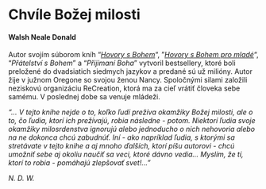 Chvíle Božej milosti
====================

#### Walsh Neale Donald

Autor svojím súborom kníh “*[Hovory s
Bohem](../knihy-mudrost-pre-vas/hovory-s-bohem-2)*“,
”*[Hovory s Bohem pro mladé](../knihy/hovory-s-bohem)*“,
“*Přátelství s Bohem*” a “*Přijímaní Boha*” vytvoril bestsellery, ktoré boli
preložené do dvadsiatich siedmych jazykov a predané sú už milióny. Autor žije v
južnom Oregone so svojou ženou Nancy. Spoločnými silami založili neziskovú
organizáciu ReCreation, ktorá ma za cieľ vrátiť človeka sebe samému. V poslednej
dobe sa venuje mládeži.

*“… V tejto knihe nejde o to, koľko ľudí prežíva okamžiky Božej milosti, ale o
to, čo ľudia, ktorí ich prežívajú, robia následne - potom. Niektorí ľudia svoje
okamžiky milosrdenstva ignorujú alebo jednoducho o nich nehovoria alebo na ne
dokonca chcú zabudnúť. Iní - ako napríklad ľudia, s ktorými sa stretávate v
tejto knihe a aj mnoho ďalších, ktorí píšu autorovi - chcú umožniť sebe aj
okoliu naučiť sa veci, ktoré dávno vedia… Myslím, že tí, ktorí to robia -
pomáhajú zlepšovať svet!…”*

*N. D. W.*

